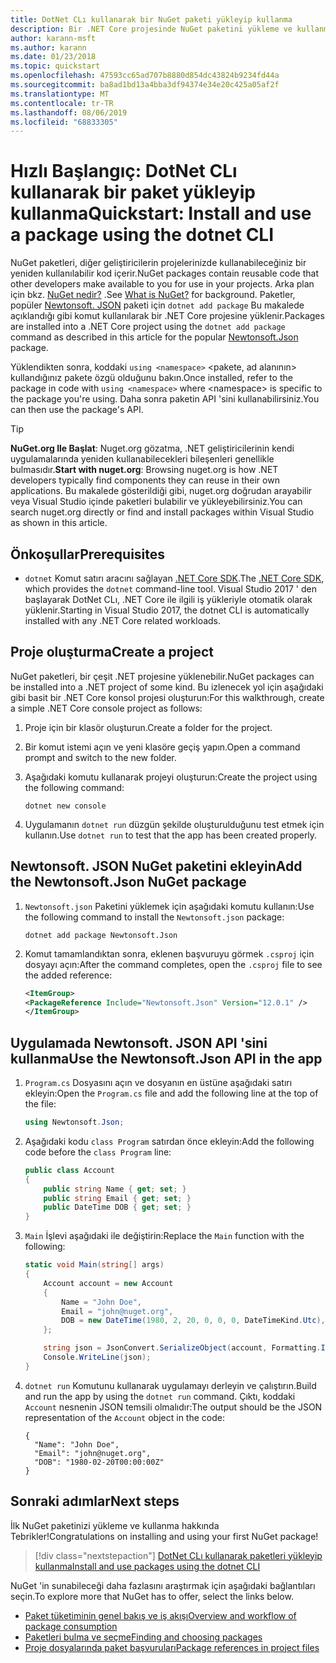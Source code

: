 ```yaml
---
title: DotNet CLı kullanarak bir NuGet paketi yükleyip kullanma
description: Bir .NET Core projesinde NuGet paketini yükleme ve kullanma işlemi hakkında bir adım adım öğretici.
author: karann-msft
ms.author: karann
ms.date: 01/23/2018
ms.topic: quickstart
ms.openlocfilehash: 47593cc65ad707b8880d854dc43824b9234fd44a
ms.sourcegitcommit: ba8ad1bd13a4bba3df94374e34e20c425a05af2f
ms.translationtype: MT
ms.contentlocale: tr-TR
ms.lasthandoff: 08/06/2019
ms.locfileid: "68833305"
---
```

# <a name="quickstart-install-and-use-a-package-using-the-dotnet-cli"></a><span data-ttu-id="66d84-103">Hızlı Başlangıç: DotNet CLı kullanarak bir paket yükleyip kullanma</span><span class="sxs-lookup"><span data-stu-id="66d84-103">Quickstart: Install and use a package using the dotnet CLI</span></span>

<span data-ttu-id="66d84-104">NuGet paketleri, diğer geliştiricilerin projelerinizde kullanabileceğiniz bir yeniden kullanılabilir kod içerir.</span><span class="sxs-lookup"><span data-stu-id="66d84-104">NuGet packages contain reusable code that other developers make available to you for use in your projects.</span></span> <span data-ttu-id="66d84-105">Arka plan için bkz. [NuGet nedir?](../What-is-NuGet.md) .</span><span class="sxs-lookup"><span data-stu-id="66d84-105">See [What is NuGet?](../What-is-NuGet.md) for background.</span></span> <span data-ttu-id="66d84-106">Paketler, popüler [Newtonsoft. JSON](https://www.nuget.org/packages/Newtonsoft.Json/) paketi için `dotnet add package` Bu makalede açıklandığı gibi komut kullanılarak bir .NET Core projesine yüklenir.</span><span class="sxs-lookup"><span data-stu-id="66d84-106">Packages are installed into a .NET Core project using the `dotnet add package` command as described in this article for the popular [Newtonsoft.Json](https://www.nuget.org/packages/Newtonsoft.Json/) package.</span></span>

<span data-ttu-id="66d84-107">Yüklendikten sonra, koddaki `using <namespace>` \<pakete, ad alanının\> kullandığınız pakete özgü olduğunu bakın.</span><span class="sxs-lookup"><span data-stu-id="66d84-107">Once installed, refer to the package in code with `using <namespace>` where \<namespace\> is specific to the package you're using.</span></span> <span data-ttu-id="66d84-108">Daha sonra paketin API 'sini kullanabilirsiniz.</span><span class="sxs-lookup"><span data-stu-id="66d84-108">You can then use the package's API.</span></span>

> [!Tip]
> <span data-ttu-id="66d84-109">**NuGet.org Ile Başlat**: Nuget.org gözatma, .NET geliştiricilerinin kendi uygulamalarında yeniden kullanabilecekleri bileşenleri genellikle bulmasıdır.</span><span class="sxs-lookup"><span data-stu-id="66d84-109">**Start with nuget.org**: Browsing nuget.org is how .NET developers typically find components they can reuse in their own applications.</span></span> <span data-ttu-id="66d84-110">Bu makalede gösterildiği gibi, nuget.org doğrudan arayabilir veya Visual Studio içinde paketleri bulabilir ve yükleyebilirsiniz.</span><span class="sxs-lookup"><span data-stu-id="66d84-110">You can search nuget.org directly or find and install packages within Visual Studio as shown in this article.</span></span>

## <a name="prerequisites"></a><span data-ttu-id="66d84-111">Önkoşullar</span><span class="sxs-lookup"><span data-stu-id="66d84-111">Prerequisites</span></span>

- <span data-ttu-id="66d84-112">`dotnet` Komut satırı aracını sağlayan [.NET Core SDK](https://www.microsoft.com/net/download/).</span><span class="sxs-lookup"><span data-stu-id="66d84-112">The [.NET Core SDK](https://www.microsoft.com/net/download/), which provides the `dotnet` command-line tool.</span></span> <span data-ttu-id="66d84-113">Visual Studio 2017 ' den başlayarak DotNet CLı, .NET Core ile ilgili iş yükleriyle otomatik olarak yüklenir.</span><span class="sxs-lookup"><span data-stu-id="66d84-113">Starting in Visual Studio 2017, the dotnet CLI is automatically installed with any .NET Core related workloads.</span></span>

## <a name="create-a-project"></a><span data-ttu-id="66d84-114">Proje oluşturma</span><span class="sxs-lookup"><span data-stu-id="66d84-114">Create a project</span></span>

<span data-ttu-id="66d84-115">NuGet paketleri, bir çeşit .NET projesine yüklenebilir.</span><span class="sxs-lookup"><span data-stu-id="66d84-115">NuGet packages can be installed into a .NET project of some kind.</span></span> <span data-ttu-id="66d84-116">Bu izlenecek yol için aşağıdaki gibi basit bir .NET Core konsol projesi oluşturun:</span><span class="sxs-lookup"><span data-stu-id="66d84-116">For this walkthrough, create a simple .NET Core console project as follows:</span></span>

1. <span data-ttu-id="66d84-117">Proje için bir klasör oluşturun.</span><span class="sxs-lookup"><span data-stu-id="66d84-117">Create a folder for the project.</span></span>

1. <span data-ttu-id="66d84-118">Bir komut istemi açın ve yeni klasöre geçiş yapın.</span><span class="sxs-lookup"><span data-stu-id="66d84-118">Open a command prompt and switch to the new folder.</span></span>

1. <span data-ttu-id="66d84-119">Aşağıdaki komutu kullanarak projeyi oluşturun:</span><span class="sxs-lookup"><span data-stu-id="66d84-119">Create the project using the following command:</span></span>

    ```cli
    dotnet new console
    ```

1. <span data-ttu-id="66d84-120">Uygulamanın `dotnet run` düzgün şekilde oluşturulduğunu test etmek için kullanın.</span><span class="sxs-lookup"><span data-stu-id="66d84-120">Use `dotnet run` to test that the app has been created properly.</span></span>

## <a name="add-the-newtonsoftjson-nuget-package"></a><span data-ttu-id="66d84-121">Newtonsoft. JSON NuGet paketini ekleyin</span><span class="sxs-lookup"><span data-stu-id="66d84-121">Add the Newtonsoft.Json NuGet package</span></span>

1. <span data-ttu-id="66d84-122">`Newtonsoft.json` Paketini yüklemek için aşağıdaki komutu kullanın:</span><span class="sxs-lookup"><span data-stu-id="66d84-122">Use the following command to install the `Newtonsoft.json` package:</span></span>

    ```cli
    dotnet add package Newtonsoft.Json
    ```

2. <span data-ttu-id="66d84-123">Komut tamamlandıktan sonra, eklenen başvuruyu görmek `.csproj` için dosyayı açın:</span><span class="sxs-lookup"><span data-stu-id="66d84-123">After the command completes, open the `.csproj` file to see the added reference:</span></span>

    ```xml
   <ItemGroup>
    <PackageReference Include="Newtonsoft.Json" Version="12.0.1" />
   </ItemGroup>
    ```

## <a name="use-the-newtonsoftjson-api-in-the-app"></a><span data-ttu-id="66d84-124">Uygulamada Newtonsoft. JSON API 'sini kullanma</span><span class="sxs-lookup"><span data-stu-id="66d84-124">Use the Newtonsoft.Json API in the app</span></span>

1. <span data-ttu-id="66d84-125">`Program.cs` Dosyasını açın ve dosyanın en üstüne aşağıdaki satırı ekleyin:</span><span class="sxs-lookup"><span data-stu-id="66d84-125">Open the `Program.cs` file and add the following line at the top of the file:</span></span>

    ```cs
    using Newtonsoft.Json;
    ```

1. <span data-ttu-id="66d84-126">Aşağıdaki kodu `class Program` satırdan önce ekleyin:</span><span class="sxs-lookup"><span data-stu-id="66d84-126">Add the following code before the `class Program` line:</span></span>

    ```cs
    public class Account
    {
        public string Name { get; set; }
        public string Email { get; set; }
        public DateTime DOB { get; set; }
    }
    ```

1. <span data-ttu-id="66d84-127">`Main` İşlevi aşağıdaki ile değiştirin:</span><span class="sxs-lookup"><span data-stu-id="66d84-127">Replace the `Main` function with the following:</span></span>

    ```cs
    static void Main(string[] args)
    {
        Account account = new Account
        {
            Name = "John Doe",
            Email = "john@nuget.org",
            DOB = new DateTime(1980, 2, 20, 0, 0, 0, DateTimeKind.Utc),
        };

        string json = JsonConvert.SerializeObject(account, Formatting.Indented);
        Console.WriteLine(json);
    }
    ```

1. <span data-ttu-id="66d84-128">`dotnet run` Komutunu kullanarak uygulamayı derleyin ve çalıştırın.</span><span class="sxs-lookup"><span data-stu-id="66d84-128">Build and run the app by using the `dotnet run` command.</span></span> <span data-ttu-id="66d84-129">Çıktı, koddaki `Account` nesnenin JSON temsili olmalıdır:</span><span class="sxs-lookup"><span data-stu-id="66d84-129">The output should be the JSON representation of the `Account` object in the code:</span></span>

    ```output
    {
      "Name": "John Doe",
      "Email": "john@nuget.org",
      "DOB": "1980-02-20T00:00:00Z"
    }
    ```

## <a name="next-steps"></a><span data-ttu-id="66d84-130">Sonraki adımlar</span><span class="sxs-lookup"><span data-stu-id="66d84-130">Next steps</span></span>

<span data-ttu-id="66d84-131">İlk NuGet paketinizi yükleme ve kullanma hakkında Tebrikler!</span><span class="sxs-lookup"><span data-stu-id="66d84-131">Congratulations on installing and using your first NuGet package!</span></span>

> [!div class="nextstepaction"]
> [<span data-ttu-id="66d84-132">DotNet CLı kullanarak paketleri yükleyip kullanma</span><span class="sxs-lookup"><span data-stu-id="66d84-132">Install and use packages using the dotnet CLI</span></span>](../consume-packages/install-use-packages-dotnet-cli.md)

<span data-ttu-id="66d84-133">NuGet 'in sunabileceği daha fazlasını araştırmak için aşağıdaki bağlantıları seçin.</span><span class="sxs-lookup"><span data-stu-id="66d84-133">To explore more that NuGet has to offer, select the links below.</span></span>

- [<span data-ttu-id="66d84-134">Paket tüketiminin genel bakış ve iş akışı</span><span class="sxs-lookup"><span data-stu-id="66d84-134">Overview and workflow of package consumption</span></span>](../consume-packages/overview-and-workflow.md)
- [<span data-ttu-id="66d84-135">Paketleri bulma ve seçme</span><span class="sxs-lookup"><span data-stu-id="66d84-135">Finding and choosing packages</span></span>](../consume-packages/finding-and-choosing-packages.md)
- [<span data-ttu-id="66d84-136">Proje dosyalarında paket başvuruları</span><span class="sxs-lookup"><span data-stu-id="66d84-136">Package references in project files</span></span>](../consume-packages/package-references-in-project-files.md)
